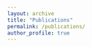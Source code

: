 ```yaml
---
layout: archive
title: "Publications"
permalink: /publications/
author_profile: true
---
```

<script type="text/javascript">
    window.location.href = "https://scholar.google.ch/citations?user=XcxXOJsAAAAJ&hl=en";
</script>
